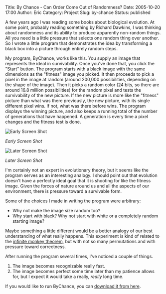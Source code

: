 Title: By Chance - Can Order Come Out of Randomness?
Date: 2005-10-20 17:00
Author: Eric
Category: Project
Slug: by-chance
Status: published

A few years ago I was reading some books about biological evolution. At
some point, probably reading something by Richard Dawkins, I was
thinking about randomness and its ability to produce apparently
non-random things. All you need is a little pressure that selects one
random thing over another. So I wrote a little program that demonstrates
the idea by transforming a black box into a picture through entirely
random steps.<!--more-->

My program, ByChance, works like this. You supply an image that
represents the ideal in survivability. Once you've done that, you click
the "Start" button. The program starts with a black image with the same
dimensions as the "fitness" image you picked. It then proceeds to pick a
pixel in the image at random (around 200,000 possibilities, depending on
the shape of the image). Then it picks a random color (24 bits, so there
are around 16.8 million possibilities) for the random pixel and tests
the survivability of the new picture. If the new picture is more like
the "fitness" picture than what was there previously, the new picture,
with its single different pixel wins. If not, what was there before
wins. The program displays the winning picture, and also keeps a running
total of the number of generations that have happened. A generation is
every time a pixel changes and the fitness test is done.

![Early Screen Shot]({static}/images/by-chance1.jpg "ByChance Screen Shot (Early)")

_Early Screen Shot_

![Later Screen Shot]({static}/images/by-chance2.jpg "ByChance Screen Shot")

_Later Screen Shot_

I'm certainly not an expert in evolutionary theory, but it seems like
the program serves as an interesting analogy. I should point out that
evolution doesn't have a perfectly ideal goal that it is shooting for
like the fitness image. Given the forces of nature around us and all the
aspects of our environment, there is pressure toward a survivable form.

Some of the choices I made in writing the program were arbitrary:

-   Why not make the image size random too?
-   Why start with black? Why not start with white or a completely
    random starting image?

Maybe something a little different would be a better analogy of our best
understanding of what really happens. This experiment is kind of related
to the [infinite monkey
theorem](http://en.wikipedia.org/wiki/Infinite_monkey_theorem), but with
not so many permutations and with pressure toward correctness.

After running the program several times, I've noticed a couple of
things.

1.  The image becomes recognizable really fast.
2.  The image becomes perfect some time later than my patience allows
    for, but I expect it would take a really, *really* long time.

If you would like to run ByChance, you can [download it from
here](http://esmithy.net/software/bychance-an-experiment-with-randomness/).
